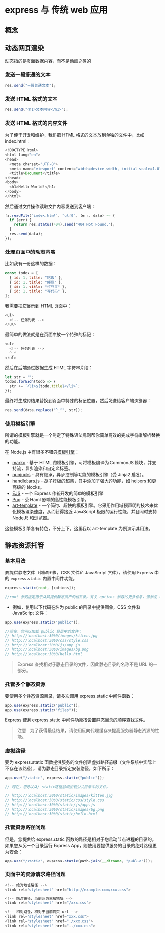 # express 与 传统 web 应用

## 概念

## 动态网页渲染

动态指的是页面数据内容，而不是动画之类的

### 发送一段普通的文本

```js
res.send("一段普通文本");
```

### 发送 HTML 格式的文本

```js
res.send("<h1>文本内容</h1>");
```

### 发送 HTML 格式的内容文件

为了便于开发和维护，我们把 HTML 格式的文本放到单独的文件中，比如 index.html：

```js
<!DOCTYPE html>
<html lang="en">
<head>
  <meta charset="UTF-8">
  <meta name="viewport" content="width=device-width, initial-scale=1.0">
  <title>Document</title>
</head>
<body>
  <h1>Hello World!</h1>
</body>
</html>
```

然后通过文件操作读取文件内容发送到客户端：

```js
fs.readFile("index.html", "utf8", (err, data) => {
  if (err) {
    return res.status(404).send("404 Not Found.");
  }
  res.send(data);
});
```

### 处理页面中的动态内容

比如我有一份这样的数据：

```js
const todos = [
  { id: 1, title: "吃饭" },
  { id: 1, title: "睡觉" },
  { id: 1, title: "打豆豆" },
  { id: 1, title: "写代码" },
];
```

我需要把它展示到 HTML 页面中：

```js
<ul>
  <!-- 任务列表 -->
</ul>
```

最简单的做法就是在页面中放一个特殊的标记：

```js
<ul>
  <!-- 任务列表 -->
  ^_^
</ul>
```

然后在后端通过数据生成 HTML 字符串片段：

```js
let str = "";
todos.forEach(todo => {
  str += `<li>${todo.title}</li>`;
});
```

最终将生成的结果替换到页面中特殊的标记位置，然后发送给客户端浏览器：

```js
res.send(data.replace("^_^", str));
```

### 使用模板引擎

所谓的模板引擎就是一个制定了特殊语法规则帮你简单高效的完成字符串解析替换的功能。

在 Node.js 中有很多不错的[模板引擎](https://github.com/sindresorhus/awesome-nodejs#templating)：

- [marko](https://github.com/marko-js/marko) - 基于 HTML 的模板引擎，可将模板编译为 CommonJS 模块，并支持流，异步渲染和自定义标签。
- [nunjucks](https://github.com/mozilla/nunjucks) - 具有继承，异步控制等功能的模板引擎（受 Jinja2 启发）。
- [handlebars.js](https://github.com/handlebars-lang/handlebars.js) - 胡子模板的超集，其中添加了强大的功能，如 helpers 和更高级的 blocks。
- [EJS](https://github.com/mde/ejs) - 一个 Express 作者开发的简单的模板引擎
- [Pug](https://github.com/pugjs/pug) - 受 Haml 影响的高性能模板引擎。
- [art-template](https://github.com/aui/art-template) - 一个简约、超快的模板引擎。它采用作用域预声明的技术来优化模板渲染速度，从而获得接近 JavaScript 极限的运行性能，并且同时支持 NodeJS 和浏览器。

这些模板引擎各有特色，不分上下。这里我以 art-template 为例演示其用法。

## 静态资源托管

### 基本用法

要提供静态文件（例如图像，CSS 文件和 JavaScript 文件），请使用 Express 中的 `express.static` 内置中间件功能。

```js
express.static(root, [options]);

//root 参数指定用于从其提供静态资产的根目录。有关 options 参数的更多信息，请参见 express.static。
```

- 例如，使用以下代码在名为 public 的目录中提供图像，CSS 文件和 JavaScript 文件：

```js
app.use(express.static("public"));

//现在，您可以加载 public 目录中的文件：
// http://localhost:3000/images/kitten.jpg
// http://localhost:3000/css/style.css
// http://localhost:3000/js/app.js
// http://localhost:3000/images/bg.png
// http://localhost:3000/hello.html
```

> Express 查找相对于静态目录的文件，因此静态目录的名称不是 URL 的一部分。

### 托管多个静态资源

要使用多个静态资源目录，请多次调用 express.static 中间件函数：

```js
app.use(express.static("public"));
app.use(express.static("files"));
```

Express 使用 express.static 中间件功能按设置静态目录的顺序查找文件。

> 注意：为了获得最佳结果，请使用反向代理缓存来提高服务器静态资源的性能。

### 虚拟路径

要为 express.static 函数提供服务的文件创建虚拟路径前缀（文件系统中实际上不存在该路径），请为静态目录指定安装路径，如下所示：

```js
app.use("/static", express.static("public"));

// 现在，您可以从/ static路径前缀加载公共目录中的文件。

// http://localhost:3000/static/images/kitten.jpg
// http://localhost:3000/static/css/style.css
// http://localhost:3000/static/js/app.js
// http://localhost:3000/static/images/bg.png
// http://localhost:3000/static/hello.html
```

### 托管资源路径问题

但是，您提供给 express.static 函数的路径是相对于您启动节点进程的目录的。如果您从另一个目录运行 Express App，则使用要提供服务的目录的绝对路径更为安全：

```js
app.use("/static", express.static(path.join(__dirname, "public")));
```

### 页面中的资源请求路径问题

```js
<!-- 绝对地址路径 -->
<link rel="stylesheet" href="http://example.com/xxx.css">

<!-- 绝对路径，当前网页主机地址 -->
<link rel="stylesheet" href="/xxx.css">

<!-- 相对路径，相对于当前网页 url -->
<link rel="stylesheet" href="xxx.css">
<link rel="stylesheet" href="./xxx.css">
<link rel="stylesheet" href="../xxx.css">
```
